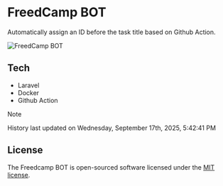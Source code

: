 # FreedCamp BOT

Automatically assign an ID before the task title based on Github Action.

![FreedCamp BOT](https://repository-images.githubusercontent.com/737932867/7d34798b-2680-471c-b089-a78a718d3d6a)

## Tech

- Laravel
- Docker
- Github Action

> [!NOTE]  
> History last updated on Wednesday, September 17th, 2025, 5:42:41 PM

## License

The Freedcamp BOT is open-sourced software licensed under the [MIT license](https://opensource.org/licenses/MIT).
